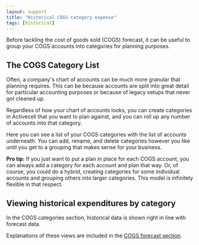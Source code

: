 ```yaml
---
layout: support
title: "Historical COGS category expense"
tags: [historical]
---
```


Before tackling the cost of goods sold (COGS) forecast, it can be useful to group your COGS accounts into categories for planning purposes.

## The COGS Category List

Often, a company's chart of accounts can be much more granular that planning requires. This can be because accounts are split into great detail for particular accounting purposes or because of legacy setups that never got cleaned up.

Regardless of how your chart of accounts looks, you can create categories in Activecell that you want to plan against, and you can roll up any number of accounts into that category.

<!-- screenshot -->

Here you can see a list of your COGS categories with the list of accounts underneath. You can add, rename, and delete categories however you like until you get to a grouping that makes sense for your business.

**Pro tip:** If you just want to put a plan in place for each COGS account, you can always add a category for each account and plan that way. Or, of course, you could do a hybrid, creating categories for some individual accounts and grouping others into larger categories. This model is infinitely flexible in that respect.

## Viewing historical expenditures by category

In the COGS categories section, historical data is shown right in line with forecast data.

<!-- screenshot -->

Explanations of these views are included in the [COGS forecast section]().